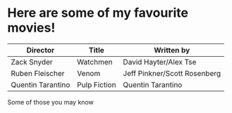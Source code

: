 # Here are some of my favourite movies!

|Director|Title|Written by|
|---|---|---|
|Zack Snyder|Watchmen|David Hayter/Alex Tse|
|Ruben Fleischer|Venom|Jeff Pinkner/Scott Rosenberg|
|Quentin Tarantino|Pulp Fiction|Quentin Tarantino|

Some of those you may know
